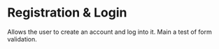 # Registration & Login
Allows the user to create an account and log into it.
Main a test of form validation.
